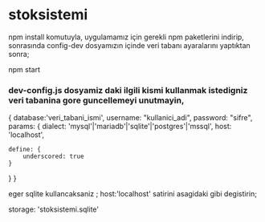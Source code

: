 # stoksistemi

npm install
komutuyla, uygulamamız için gerekli npm paketlerini indirip, sonrasında config-dev dosyamızın içinde veri tabanı ayaralarını yaptıktan sonra;

npm start
### dev-config.js dosyamiz daki ilgili kismi kullanmak istedigniz veri tabanina gore guncellemeyi unutmayin,

{
database:'veri_tabani_ismi',
username: "kullanici_adi",
password: "sifre",
params: {
    dialect: 'mysql'|'mariadb'|'sqlite'|'postgres'|'mssql',
    host: 'localhost',

    define: {
        underscored: true
    }
}
}

eger sqlite kullancaksaniz ; host:'localhost'  satirini asagidaki gibi degistirin;

storage: 'stoksistemi.sqlite'
